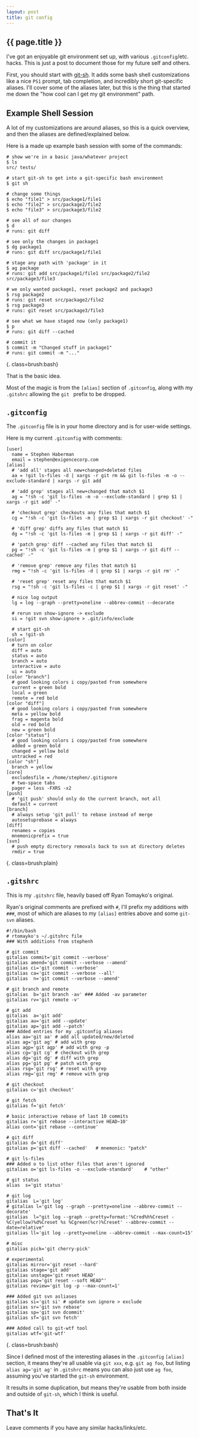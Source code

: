 ```yaml
---
layout: post
title: git config
---
```


<h2>{{ page.title }}</h2>

I've got an enjoyable git environment set up, with various `.gitconfig`/etc. hacks. This is just a post to document those for my future self and others.

First, you should start with [git-sh](http://github.com/rtomayko/git-sh). It adds some bash shell customizations like a nice `PS1` prompt, tab completion, and incredibly short git-specific aliases. I'll cover some of the aliases later, but this is the thing that started me down the "how cool can I get my git environment" path.

Example Shell Session
---------------------

A lot of my customizations are around aliases, so this is a quick overview, and then the aliases are defined/explained below.

Here is a made up example bash session with some of the commands:

    # show we're in a basic java/whatever project
    $ ls
    src/ tests/

    # start git-sh to get into a git-specific bash environment
    $ git sh

    # change some things
    $ echo "file1" > src/package1/file1
    $ echo "file2" > src/package2/file2
    $ echo "file3" > src/package3/file2

    # see all of our changes
    $ d
    # runs: git diff

    # see only the changes in package1
    $ dg package1
    # runs: git diff src/package1/file1

    # stage any path with 'package' in it
    $ ag package
    # runs: git add src/package1/file1 src/package2/file2 src/package3/file3

    # we only wanted package1, reset package2 and package3
    $ rsg package2
    # runs: git reset src/package2/file2
    $ rsg package3
    # runs: git reset src/package3/file3

    # see what we have staged now (only package1)
    $ p
    # runs: git diff --cached

    # commit it
    $ commit -m "Changed stuff in package1"
    # runs: git commit -m "..."
{. class=brush:bash}

That is the basic idea.

Most of the magic is from the `[alias]` section of `.gitconfig`, along with my `.gitshrc` allowing the `git ` prefix to be dropped.

`.gitconfig`
------------

The `.gitconfig` file is in your home directory and is for user-wide settings.

Here is my current `.gitconfig` with comments:

    [user]
      name = Stephen Haberman
      email = stephen@exigencecorp.com
    [alias]
      # 'add all' stages all new+changed+deleted files
      aa = !git ls-files -d | xargs -r git rm && git ls-files -m -o --exclude-standard | xargs -r git add

      # 'add grep' stages all new+changed that match $1
      ag = "!sh -c 'git ls-files -m -o --exclude-standard | grep $1 | xargs -r git add' -"

      # 'checkout grep' checkouts any files that match $1
      cg = "!sh -c 'git ls-files -m | grep $1 | xargs -r git checkout' -"

      # 'diff grep' diffs any files that match $1
      dg = "!sh -c 'git ls-files -m | grep $1 | xargs -r git diff' -"

      # 'patch grep' diff --cached any files that match $1
      pg = "!sh -c 'git ls-files -m | grep $1 | xargs -r git diff --cached' -"

      # 'remove grep' remove any files that match $1
      rmg = "!sh -c 'git ls-files -d | grep $1 | xargs -r git rm' -"

      # 'reset grep' reset any files that match $1
      rsg = "!sh -c 'git ls-files -c | grep $1 | xargs -r git reset' -"

      # nice log output
      lg = log --graph --pretty=oneline --abbrev-commit --decorate

      # rerun svn show-ignore -> exclude
      si = !git svn show-ignore > .git/info/exclude

      # start git-sh
      sh = !git-sh
    [color]
      # turn on color
      diff = auto
      status = auto
      branch = auto
      interactive = auto
      ui = auto
    [color "branch"]
      # good looking colors i copy/pasted from somewhere
      current = green bold
      local = green
      remote = red bold
    [color "diff"]
      # good looking colors i copy/pasted from somewhere
      meta = yellow bold
      frag = magenta bold
      old = red bold
      new = green bold
    [color "status"]
      # good looking colors i copy/pasted from somewhere
      added = green bold
      changed = yellow bold
      untracked = red
    [color "sh"]
      branch = yellow
    [core]
      excludesfile = /home/stephen/.gitignore
      # two-space tabs
      pager = less -FXRS -x2
    [push]
      # 'git push' should only do the current branch, not all
      default = current
    [branch]
      # always setup 'git pull' to rebase instead of merge
      autosetuprebase = always
    [diff]
      renames = copies
      mnemonicprefix = true
    [svn]
      # push empty directory removals back to svn at directory deletes
      rmdir = true
{. class=brush:plain}

`.gitshrc`
----------

This is my `.gitshrc` file, heavily based off Ryan Tomayko's original.

Ryan's original comments are prefixed with `#`, I'll prefix my additions with `###`, most of which are aliases to my `[alias]` entries above and some `git-svn` aliases.

    #!/bin/bash
    # rtomayko's ~/.gitshrc file
    ### With additions from stephenh

    # git commit
    gitalias commit='git commit --verbose'
    gitalias amend='git commit --verbose --amend'
    gitalias ci='git commit --verbose'
    gitalias ca='git commit --verbose --all'
    gitalias  n='git commit --verbose --amend'

    # git branch and remote
    gitalias  b='git branch -av' ### Added -av parameter
    gitalias rv='git remote -v'

    # git add
    gitalias  a='git add'
    gitalias au='git add --update'
    gitalias ap='git add --patch'
    ### Added entries for my .gitconfig aliases
    alias aa='git aa' # add all updated/new/deleted
    alias ag='git ag' # add with grep
    alias agp='git agp' # add with grep -p
    alias cg='git cg' # checkout with grep
    alias dg='git dg' # diff with grep
    alias pg='git pg' # patch with grep
    alias rsg='git rsg' # reset with grep
    alias rmg='git rmg' # remove with grep

    # git checkout
    gitalias c='git checkout'

    # git fetch
    gitalias f='git fetch'

    # basic interactive rebase of last 10 commits
    gitalias r='git rebase --interactive HEAD~10'
    alias cont='git rebase --continue'

    # git diff
    gitalias d='git diff'
    gitalias p='git diff --cached'   # mnemonic: "patch"

    # git ls-files
    ### Added o to list other files that aren't ignored
    gitalias o='git ls-files -o --exclude-standard'    # "other"

    # git status
    alias  s='git status'

    # git log
    gitalias  L='git log'
    # gitalias l='git log --graph --pretty=oneline --abbrev-commit --decorate'
    gitalias  l="git log --graph --pretty=format:'%Cred%h%Creset -%C(yellow)%d%Creset %s %Cgreen(%cr)%Creset' --abbrev-commit --date=relative"
    gitalias ll='git log --pretty=oneline --abbrev-commit --max-count=15'

    # misc
    gitalias pick='git cherry-pick'

    # experimental
    gitalias mirror='git reset --hard'
    gitalias stage='git add'
    gitalias unstage='git reset HEAD'
    gitalias pop='git reset --soft HEAD^'
    gitalias review='git log -p --max-count=1'

    ### Added git svn asliases
    gitalias si='git si' # update svn ignore > exclude
    gitalias sr='git svn rebase'
    gitalias sp='git svn dcommit'
    gitalias sf='git svn fetch'

    ### Added call to git-wtf tool
    gitalias wtf='git-wtf'
{. class=brush:bash}

Since I defined most of the interesting aliases in the `.gitconfig` `[alias]` section, it means they're all usable via `git xxx`, e.g. `git ag foo`, but listing `alias ag='git ag'` in `.gitshrc` means you can also just use `ag foo`, assuming you've started the `git-sh` environment.

It results in some duplication, but means they're usable from both inside and outside of `git-sh`, which I think is useful.

That's It
---------

Leave comments if you have any similar hacks/links/etc.


